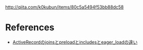 


# 

<http://qiita.com/k0kubun/items/80c5a5494f53bb88dc58>

# References

+ [ActiveRecordのjoinsとpreloadとincludesとeager_loadの違い](http://qiita.com/k0kubun/items/80c5a5494f53bb88dc58)
